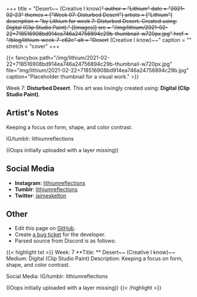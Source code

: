 +++
title =       "Desert~~ (Creative I know)~~"
author =      "Lithium"
date =        "2021-02-23"
themes =      ["Week 07: Disturbed Desert"]
artists =     ["Lithium"]
description = "by Lithium for week 7: Disturbed Desert. Created using: Digital (Clip Studio Paint)."
[[images]]
      src = "/img/lithium/2021-02-22+718516908bd914ea746a24756894c29b-thumbnail-w720px.jpg"
      href = "/blog/lithium-week-7-c62c"
      alt = "Desert~~ (Creative I know)~~"
      caption = ""
      stretch = "cover"
+++


{{< fancybox path="/img/lithium/2021-02-22+718516908bd914ea746a24756894c29b-thumbnail-w720px.jpg" file="img/lithium/2021-02-22+718516908bd914ea746a24756894c29b.jpg" caption="Placeholder thumbnail for a visual work." >}}


Week 7: **Disturbed Desert**. This art was lovingly created using: **Digital (Clip Studio Paint)**.

## Artist's Notes

Keeping a focus on form, shape, and color contrast.

IG/tumblr: lithiumreflections

((Oops initially uploaded with a layer missing))

## Social Media

- **Instagram**: <a href='https://instagram.com/lithiumreflections' target='_blank'>lithiumreflections</a>
- **Tumblr**: <a href='https://lithiumreflections.tumblr.com' target='_blank'>lithiumreflections</a>
- **Twitter**: <a href='https://twitter.com/jaimeskelton' target='_blank'>jaimeskelton</a>

## Other

- Edit this page on [GitHub](https://github.com/teaminkling/web-refresh/edit/main/content/blog/lithium-week-7-c62c.md).
- Create [a bug ticket](https://github.com/teaminkling/web-refresh/issues/new?assignees=&labels=bug&template=problem-report.md&title=) for the developer.
- Parsed source from Discord is as follows:

{{< highlight txt >}}
Week: 7
**Title:  ** Desert~~ (Creative I know)~~
Medium: Digital (Clip Studio Paint)
Description: Keeping a focus on form, shape, and color contrast.

Social Media: IG/tumblr: lithiumreflections

((Oops initially uploaded with a layer missing))
{{< /highlight >}}